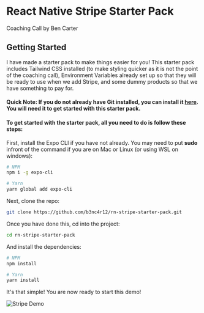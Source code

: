 # React Native Stripe Starter Pack

Coaching Call by Ben Carter

## Getting Started

I have made a starter pack to make things easier for you! This starter pack includes Tailwind CSS installed (to make styling quicker as it is not the point of the coaching call), Environment Variables already set up so that they will be ready to use when we add Stripe, and some dummy products so that we have something to pay for.

#### Quick Note: If you do not already have Git installed, you can install it [here](https://git-scm.com/downloads). You will need it to get started with this starter pack.

#### To get started with the starter pack, all you need to do is follow these steps:

First, install the Expo CLI if you have not already. You may need to put **sudo** infront of the command if you are on Mac or Linux (or using WSL on windows):

```bash
# NPM
npm i -g expo-cli

# Yarn
yarn global add expo-cli
```

Next, clone the repo:

```bash
git clone https://github.com/b3nc4r12/rn-stripe-starter-pack.git
```

Once you have done this, cd into the project:

```bash
cd rn-stripe-starter-pack
```

And install the dependencies:

```bash
# NPM
npm install

# Yarn
yarn install
```

It's that simple! You are now ready to start this demo!

![Stripe Demo](https://i.ibb.co/88BXcxJ/977-FAB9-E-47-F5-4-EB3-84-FF-9-F66-B63419-CD.png)
